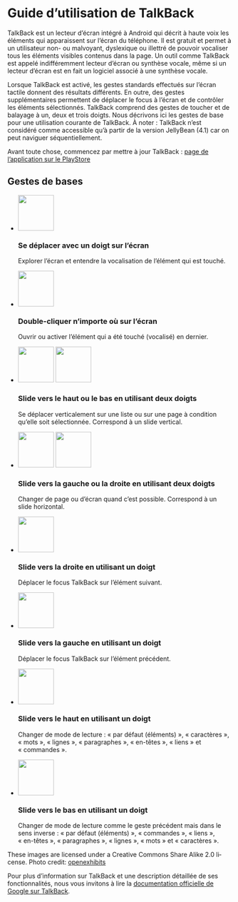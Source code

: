 # Guide d’utilisation de <span lang="en">TalkBack</span>

<script>$(document).ready(function () {
    setBreadcrumb([
        {"label":"lecteur d’écran", "url": "./screen-reader.html"},
        {"label":"Guide d’utilisation de <span lang=\"en\">TalkBack</span>"}
    ]);
    addSubMenu([
        {"label":"Sous Android","url":"screen-reader-talkback.html", "expanded": true}, 
        {"label":"Sous iOS","url":"screen-reader-voiceover.html"}
    ]);
});</script>

<span data-menuitem="screen-reader"></span>

<span lang="en">TalkBack</span> est un lecteur d’écran intégré à Android qui décrit à haute voix les éléments qui apparaissent sur l’écran du téléphone. Il est gratuit et permet à un utilisateur non- ou malvoyant, dyslexique ou illettré de pouvoir vocaliser tous les éléments visibles contenus dans la page. Un outil comme <span lang="en">TalkBack</span> est appelé indifféremment lecteur d’écran ou synthèse vocale, même si un lecteur d’écran est en fait un logiciel associé à une synthèse vocale.

Lorsque <span lang="en">TalkBack</span> est activé, les gestes standards effectués sur l’écran tactile donnent des résultats différents. En outre, des gestes supplémentaires permettent de déplacer le focus à l’écran et de contrôler les éléments sélectionnés. <span lang="en">TalkBack</span> comprend des gestes de toucher et de balayage à un, deux et trois doigts. Nous décrivons ici les gestes de base pour une utilisation courante de <span lang="en">TalkBack</span>. À noter&nbsp;: <span lang="en">TalkBack</span> n’est considéré comme accessible qu’à partir de la version <span lang="en">JellyBean</span> (4.1) car on peut naviguer séquentiellement.

Avant toute chose, commencez par mettre à jour <span lang="en">TalkBack</span>&nbsp;: [page de l’application sur le <span lang="en">PlayStore</span>](https://play.google.com/store/apps/details?id=com.google.android.marvin.talkback)

## Gestes de bases
<ul class="list-gesture">
  <li class="clearfix">
    <img src="./images/gesture1.png" alt="" width="80">
    <h3>Se déplacer avec un doigt sur l’écran</h3>
    <p>Explorer l’écran et entendre la vocalisation de l’élément qui est touché.</p>
  </li>
  <li class="clearfix">
    <img src="./images/gesture2.png" alt="" width="80">
    <h3>Double-cliquer n’importe où sur l’écran</h3>
    <p>Ouvrir ou activer l’élément qui a été touché (vocalisé) en dernier.</p>
  </li>
  <li class="clearfix">
    <img src="./images/gesture3_1.png" alt="" width="80">
    <img src="./images/gesture3_2.png" alt="" width="80">
    <h3><span lang="en">Slide</span> vers le haut ou le bas en utilisant deux doigts</h3>
    <p>Se déplacer verticalement sur une liste ou sur une page à condition qu’elle soit sélectionnée. Correspond à un <span lang="en">slide</span> vertical.</p>            
  </li>
  <li class="clearfix">
    <img src="./images/gesture4_1.png" alt="" width="80">
    <img src="./images/gesture4_2.png" alt="" width="80">    
    <h3><span lang="en">Slide</span> vers la gauche ou la droite en utilisant deux doigts</h3>
    <p>Changer de page ou d’écran quand c’est possible. Correspond à un <span lang="en">slide</span> horizontal.</p>            
  </li>
  <li class="clearfix">
    <img src="./images/gesture5.png" alt="" width="80">  
    <h3><span lang="en">Slide</span> vers la droite en utilisant un doigt</h3>
    <p>Déplacer le focus <span lang="en">TalkBack</span> sur l’élément suivant.</p>
  </li>
  <li class="clearfix">
    <img src="./images/gesture6.png" alt="" width="80">  
    <h3><span lang="en">Slide</span> vers la gauche en utilisant un doigt</h3>
    <p>Déplacer le focus <span lang="en">TalkBack</span> sur l’élément précédent.</p>
  </li>
  <li class="clearfix">    
    <img src="./images/gesture7.png" alt="" width="80">  
    <h3><span lang="en">Slide</span> vers le haut en utilisant un doigt</h3>
    <p>Changer de mode de lecture&nbsp;: « par défaut (éléments) », « caractères », « mots », « lignes », « paragraphes », « en-têtes », « liens » et « commandes ».</p>         
  </li>
  <li class="clearfix">    
    <img src="./images/gesture8.png" alt="" width="80">
    <h3><span lang="en">Slide</span> vers le bas en utilisant un doigt</h3>
    <p>Changer de mode de lecture comme le geste précédent mais dans le sens inverse&nbsp;: « par défaut (éléments) », « commandes », « liens », « en-têtes », « paragraphes », « lignes », « mots » et « caractères ».</p>
  </li>
</ul>  

<span class="licence" lang="en">These images are licensed under a Creative Commons Share Alike 2.0 license. Photo credit: <a href="http://www.flickr.com/people/27512715@N02/" hreflang="en">openexhibits</a></span>

Pour plus d’information sur <span lang="en">TalkBack</span> et une description détaillée de ses fonctionnalités, nous vous invitons à lire la [documentation officielle de Google sur <span lang="en">TalkBack</span>](https://support.google.com/accessibility/android/answer/6283677?hl=fr&ref_topic=3529932).  

&nbsp;
<!--  This file is part of a11y-guidelines | Our vision of mobile & web accessibility guidelines and best practices, with valid/invalid examples.
 Copyright (C) 2016  Orange SA
 See the Creative Commons Legal Code Attribution-ShareAlike 3.0 Unported License for more details (LICENSE file). -->